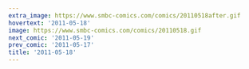 ```yaml
---
extra_image: https://www.smbc-comics.com/comics/20110518after.gif
hovertext: '2011-05-18'
image: https://www.smbc-comics.com/comics/20110518.gif
next_comic: '2011-05-19'
prev_comic: '2011-05-17'
title: '2011-05-18'
---
```



